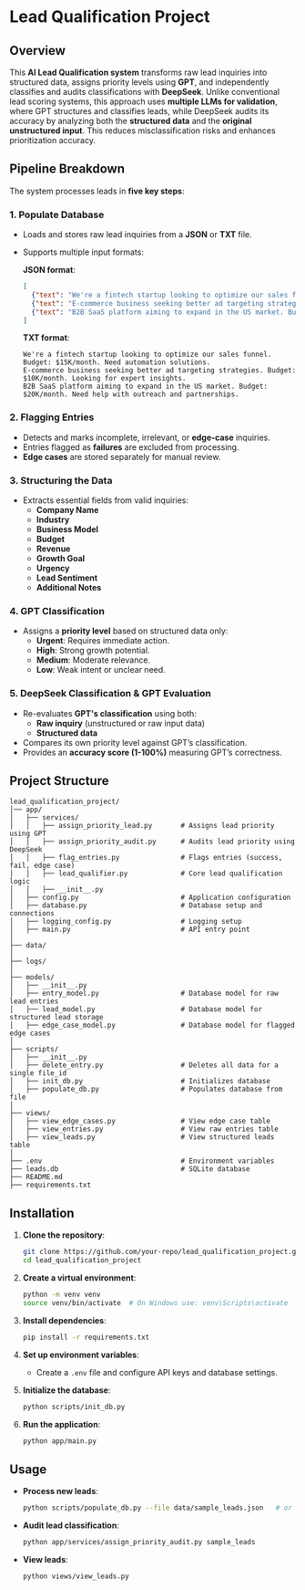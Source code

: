 # Lead Qualification Project

## Overview

This **AI Lead Qualification system** transforms raw lead inquiries into structured data, assigns priority levels using **GPT**, and independently classifies and audits classifications with **DeepSeek**.
Unlike conventional lead scoring systems, this approach uses **multiple LLMs for validation**, where GPT structures and classifies leads, while DeepSeek audits its accuracy by analyzing both the **structured data** and the **original unstructured input**. This reduces misclassification risks and enhances prioritization accuracy.

## Pipeline Breakdown

The system processes leads in **five key steps**:

### 1. Populate Database
- Loads and stores raw lead inquiries from a **JSON** or **TXT** file.
- Supports multiple input formats:

  **JSON format**:
  ```json
  [
    {"text": "We're a fintech startup looking to optimize our sales funnel. Budget: $15K/month. Need automation solutions."},
    {"text": "E-commerce business seeking better ad targeting strategies. Budget: $10K/month. Looking for expert insights."},
    {"text": "B2B SaaS platform aiming to expand in the US market. Budget: $20K/month. Need help with outreach and partnerships."}
  ]
  ```
  
  **TXT format**:
  ```
  We're a fintech startup looking to optimize our sales funnel. Budget: $15K/month. Need automation solutions.
  E-commerce business seeking better ad targeting strategies. Budget: $10K/month. Looking for expert insights.
  B2B SaaS platform aiming to expand in the US market. Budget: $20K/month. Need help with outreach and partnerships.
  ```

### 2. Flagging Entries
- Detects and marks incomplete, irrelevant, or **edge-case** inquiries.
- Entries flagged as **failures** are excluded from processing.
- **Edge cases** are stored separately for manual review.

### 3. Structuring the Data
- Extracts essential fields from valid inquiries:
  - **Company Name**
  - **Industry**
  - **Business Model**
  - **Budget**
  - **Revenue**
  - **Growth Goal**
  - **Urgency**
  - **Lead Sentiment**
  - **Additional Notes**

### 4. GPT Classification
- Assigns a **priority level** based on structured data only:
  - **Urgent**: Requires immediate action.
  - **High**: Strong growth potential.
  - **Medium**: Moderate relevance.
  - **Low**: Weak intent or unclear need.

### 5. DeepSeek Classification & GPT Evaluation
- Re-evaluates **GPT's classification** using both:
  - **Raw inquiry** (unstructured or raw input data)
  - **Structured data**
- Compares its own priority level against GPT’s classification.
- Provides an **accuracy score (1-100%)** measuring GPT’s correctness.

## Project Structure
```
lead_qualification_project/
│── app/
│   ├── services/
│   │   ├── assign_priority_lead.py       # Assigns lead priority using GPT
│   │   ├── assign_priority_audit.py      # Audits lead priority using DeepSeek
│   │   ├── flag_entries.py               # Flags entries (success, fail, edge case)
│   │   ├── lead_qualifier.py             # Core lead qualification logic
│   │   ├── __init__.py
│   ├── config.py                         # Application configuration
│   ├── database.py                       # Database setup and connections
│   ├── logging_config.py                 # Logging setup
│   ├── main.py                           # API entry point
│
├── data/
│
├── logs/
│
├── models/
│   ├── __init__.py
│   ├── entry_model.py                    # Database model for raw lead entries
│   ├── lead_model.py                     # Database model for structured lead storage
│   ├── edge_case_model.py                # Database model for flagged edge cases
│
├── scripts/
│   ├── __init__.py
│   ├── delete_entry.py                   # Deletes all data for a single file_id
│   ├── init_db.py                        # Initializes database
│   ├── populate_db.py                    # Populates database from file
│
├── views/
│   ├── view_edge_cases.py                # View edge case table
│   ├── view_entries.py                   # View raw entries table
│   ├── view_leads.py                     # View structured leads table
│
├── .env                                  # Environment variables
├── leads.db                              # SQLite database
├── README.md                             
├── requirements.txt                      
```

## Installation

1. **Clone the repository**:

   ```sh
   git clone https://github.com/your-repo/lead_qualification_project.git
   cd lead_qualification_project
   ```

2. **Create a virtual environment**:

   ```sh
   python -m venv venv
   source venv/bin/activate  # On Windows use: venv\Scripts\activate
   ```

3. **Install dependencies**:

   ```sh
   pip install -r requirements.txt
   ```

4. **Set up environment variables**:

   - Create a `.env` file and configure API keys and database settings.


5. **Initialize the database**:

   ```sh
   python scripts/init_db.py
   ```

6. **Run the application**:

   ```sh
   python app/main.py
   ```

## Usage

- **Process new leads**:
  ```sh
  python scripts/populate_db.py --file data/sample_leads.json   # or sample_leads.txt
  ```
- **Audit lead classification**:
  ```sh
  python app/services/assign_priority_audit.py sample_leads
  ```
- **View leads**:
  ```sh
  python views/view_leads.py
  ```

